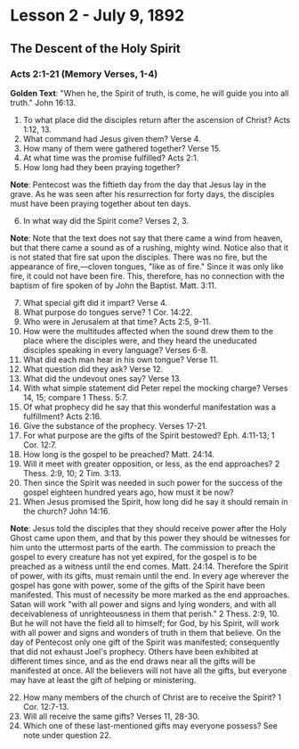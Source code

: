 # Lesson 2 - July 9, 1892
## The Descent of the Holy Spirit
### Acts 2:1-21 (Memory Verses, 1-4)

**Golden Text**: "When he, the Spirit of truth, is come, he will guide you into all truth." John 16:13.

1. To what place did the disciples return after the ascension of Christ? Acts 1:12, 13.
2. What command had Jesus given them? Verse 4.
3. How many of them were gathered together? Verse 15.
4. At what time was the promise fulfilled? Acts 2:1.
5. How long had they been praying together?

**Note**: Pentecost was the fiftieth day from the day that Jesus lay in the grave. As he was seen after his resurrection for forty days, the disciples must have been praying together about ten days.

6. In what way did the Spirit come? Verses 2, 3.

**Note**: Note that the text does not say that there came a wind from heaven, but that there came a sound as of a rushing, mighty wind. Notice also that it is not stated that fire sat upon the disciples. There was no fire, but the appearance of fire,—cloven tongues, "like as of fire." Since it was only like fire, it could not have been fire. This, therefore, has no connection with the baptism of fire spoken of by John the Baptist. Matt. 3:11.

7. What special gift did it impart? Verse 4.
8. What purpose do tongues serve? 1 Cor. 14:22.
9. Who were in Jerusalem at that time? Acts 2:5, 9-11.
10. How were the multitudes affected when the sound drew them to the place where the disciples were, and they heard the uneducated disciples speaking in every language? Verses 6-8.
11. What did each man hear in his own tongue? Verse 11.
12. What question did they ask? Verse 12.
13. What did the undevout ones say? Verse 13.
14. With what simple statement did Peter repel the mocking charge? Verses 14, 15; compare 1 Thess. 5:7.
15. Of what prophecy did he say that this wonderful manifestation was a fulfillment? Acts 2:16.
16. Give the substance of the prophecy. Verses 17-21.
17. For what purpose are the gifts of the Spirit bestowed? Eph. 4:11-13; 1 Cor. 12:7.
18. How long is the gospel to be preached? Matt. 24:14.
19. Will it meet with greater opposition, or less, as the end approaches? 2 Thess. 2:9, 10; 2 Tim. 3:13.
20. Then since the Spirit was needed in such power for the success of the gospel eighteen hundred years ago, how must it be now?
21. When Jesus promised the Spirit, how long did he say it should remain in the church? John 14:16.

**Note**: Jesus told the disciples that they should receive power after the Holy Ghost came upon them, and that by this power they should be witnesses for him unto the uttermost parts of the earth. The commission to preach the gospel to every creature has not yet expired, for the gospel is to be preached as a witness until the end comes. Matt. 24:14. Therefore the Spirit of power, with its gifts, must remain until the end. In every age wherever the gospel has gone with power, some of the gifts of the Spirit have been manifested. This must of necessity be more marked as the end approaches. Satan will work "with all power and signs and lying wonders, and with all deceivableness of unrighteousness in them that perish." 2 Thess. 2:9, 10. But he will not have the field all to himself; for God, by his Spirit, will work with all power and signs and wonders of truth in them that believe. On the day of Pentecost only one gift of the Spirit was manifested; consequently that did not exhaust Joel's prophecy. Others have been exhibited at different times since, and as the end draws near all the gifts will be manifested at once. All the believers will not have all the gifts, but everyone may have at least the gift of helping or ministering.

22. How many members of the church of Christ are to receive the Spirit? 1 Cor. 12:7-13.
23. Will all receive the same gifts? Verses 11, 28-30.
24. Which one of these last-mentioned gifts may everyone possess? See note under question 22.